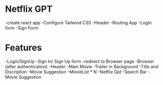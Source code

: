 # Netflix GPT
-create react app
-Configure Tailwind CSS
-Header
-Routing App
-LogIn form
-Sign Form



# Features
-Login/SignUp
    -Sign In/ Sign Up form
    -redirect to Browser page
-Browser (after authentication)
    -Header
    -Main Movie
        -Trailer in Background
        -Title and Discription
        -Movie Suggestion
            -MovieList * N
-Netflix Gpt
   -Search Bar
   -Movie Suggestion